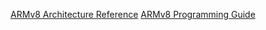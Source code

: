
[ARMv8 Architecture Reference](https://developer.arm.com/documentation/ddi0487)
[ARMv8 Programming Guide](https://developer.arm.com/documentation/den0024)
